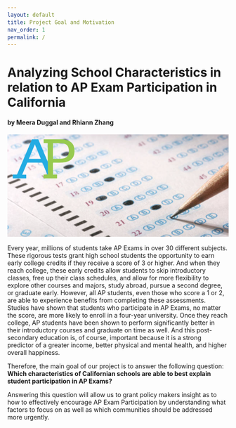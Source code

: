 ```yaml
---
layout: default
title: Project Goal and Motivation  
nav_order: 1
permalink: /
---
```


# Analyzing School Characteristics in relation to AP Exam Participation in California
#### by Meera Duggal and Rhiann Zhang

![ap](assets/images/ap.png) 

Every year, millions of students take AP Exams in over 30 different subjects. These rigorous tests grant high school students the opportunity to earn early college credits if they receive a score of 3 or higher. And when they reach college, these early credits allow students to skip introductory classes, free up their class schedules, and allow for more flexibility to explore other courses and majors, study abroad, pursue a second degree, or graduate early. However, all AP students, even those who score a 1 or 2, are able to experience benefits from completing these assessments. Studies have shown that students who participate in AP Exams, no matter the score, are more likely to enroll in a four-year university. Once they reach college, AP students have been shown to perform significantly better in their introductory courses and graduate on time as well. And this post-secondary education is, of course, important because it is a strong predictor of a greater income, better physical and mental health, and higher overall happiness.

Therefore, the main goal of our project is to answer the following question: **Which characteristics of Californian schools are able to best explain student participation in AP Exams?** 

Answering this question will allow us to grant policy makers insight as to how to effectively encourage AP Exam Participation by understanding what factors to focus on as well as which communities should be addressed more urgently. 
